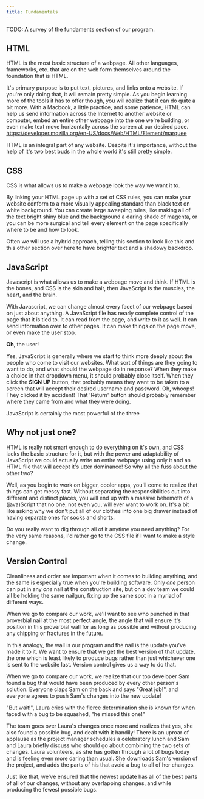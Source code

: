 ```yaml
---
title: Fundamentals
---
```


TODO: A survey of the fundaments section of our program.

## HTML
HTML is the most basic structure of a webpage. All other languages, frameworks, etc. that are on the web form themselves around the foundation that is HTML. 

It's primary purpose is to put text, pictures, and links onto a website. If you're only doing that, it will remain pretty simple. As you begin learning more of the tools it has to offer though, you will realize that it can do quite a bit more. With a Macbook, a little practice, and some patience, HTML can help us send information across the Internet to another website or computer, embed an entire other webpage into the one we're building, or even make text move horizontally across the screen at our desired pace. https://developer.mozilla.org/en-US/docs/Web/HTML/Element/marquee

HTML is an integral part of any website. Despite it's importance, without the help of it's two best buds in the whole world it's still pretty simple.

## CSS
CSS is what allows us to make a webpage look the way we want it to. 

By linking your HTML page up with a set of CSS rules, you can make your website conform to a more visually appealing standard than black text on white background. You can create large sweeping rules, like making all of the text bright shiny blue and the background a daring shade of magenta, or you can be more surgical and tell every element on the page specifically where to be and how to look.

Often we will use a hybrid approach, telling this section to look like this and this other section over here to have brighter text and a shadowy backdrop.

<!-- Discuss classes, id's? -->

## JavaScript

Javascript is what allows us to make a webpage move and think. If HTML is the bones, and CSS is the skin and hair, then JavaScript is the muscles, the heart, and the brain.

With Javascript, we can change almost every facet of our webpage based on just about anything. A JavaScript file has nearly complete control of the page that it is tied to. It can read from the page, and write to it as well. It can send information over to other pages. It can make things on the page move, or even make the user stop. 

**Oh**, the user!

Yes, JavaScript is generally where we start to think more deeply about the people who come to visit our websites. What sort of things are they going to want to do, and what should the webpage do in response? When they make a choice in that dropdown menu, it should probably close itself. When they click the **SIGN UP** button, that probably means they want to be taken to a screen that will accept their desired username and password. Oh, whoops! They clicked it by accident! That 'Return' button should probably remember where they came from and what they were doing.

JavaScript is certainly the most powerful of the three

## Why not just one?

HTML is really not smart enough to do everything on it's own, and CSS lacks the basic structure for it, but with the power and adaptability of JavaScript we could actually write an entire webpage using only it and an HTML file that will accept it's utter dominance! So why all the fuss about the other two? 

Well, as you begin to work on bigger, cooler apps, you'll come to realize that things can get messy fast. Without separating the responsibilities out into different and distinct places, you will end up with a massive behemoth of a (java)Script that no one, not even you, will ever want to work on. It's a bit like asking why we don't put all of our clothes into one big drawer instead of having separate ones for socks and shorts.

Do you really want to dig through all of it anytime you need anything? For the very same reasons, I'd rather go to the CSS file if I want to make a style change.

## Version Control

<!-- I guess I can't really explain it very well except by analogy and example -->

Cleanliness and order are important when it comes to building anything, and the same is especially true when you're building software. Only *one* person can put in any *one* nail at the construction site, but on a dev team we could all be holding the same nailgun, fixing up the same spot in a myriad of different ways.

When we go to compare our work, we'll want to see who punched in that proverbial nail at the most perfect angle, the angle that will ensure it's position in this proverbial wall for as long as possible and without producing any chipping or fractures in the future.

In this analogy, the wall is our program and the nail is the update you've made it to it. We want to ensure that we get the best version of that update, the one which is least likely to produce bugs rather than just whichever one is sent to the website last. Version control gives us a way to do that.

When we go to compare our work, we realize that our top developer Sam found a bug that would have been produced by every other person's solution. Everyone claps Sam on the back and says "Great job!", and everyone agrees to push Sam's changes into the new update! 

"But wait!", Laura cries with the fierce determination she is known for when faced with a bug to be squashed, "he missed this one!"

The team goes over Laura's changes once more and realizes that yes, she also found a possible bug, and dealt with it handily! There is an uproar of applause as the project manager schedules a celebratory lunch and Sam and Laura briefly discuss who should go about combining the two sets of changes. Laura volunteers, as she has gotten through a lot of bugs today and is feeling even more daring than usual. She downloads Sam's version of the project, and adds the parts of his that avoid a bug to all of her changes.

Just like that, we've ensured that the newest update has all of the best parts of all of our changes, without any overlapping changes, and while producing the fewest possible bugs. 
